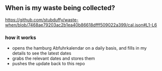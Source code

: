 ## When is my waste being collected?
  https://github.com/stubduffy/waste-when/blob/7468ae79203ac2b1ea40b86618dfff509022a399/cal.json#L1-L6
  
  ### how it works
  - opens the hamburg Abfuhrkalendar on a daily basis, and fills in my details to see the latest dates
  - grabs the relevant dates and stores them
  - pushes the update back to this repo
  

